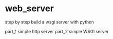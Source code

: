 # web_server
step by step build a wsgi server with python

part_1 simple http server
part_2 simple WSGI server
